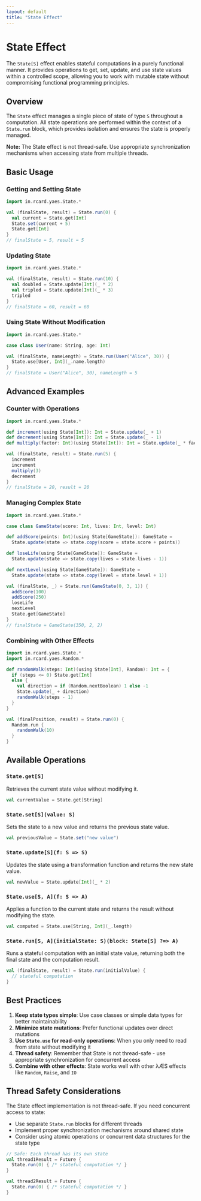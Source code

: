 ```yaml
---
layout: default
title: "State Effect"
---
```


# State Effect

The `State[S]` effect enables stateful computations in a purely functional manner. It provides operations to get, set, update, and use state values within a controlled scope, allowing you to work with mutable state without compromising functional programming principles.

## Overview

The `State` effect manages a single piece of state of type `S` throughout a computation. All state operations are performed within the context of a `State.run` block, which provides isolation and ensures the state is properly managed.

**Note:** The State effect is not thread-safe. Use appropriate synchronization mechanisms when accessing state from multiple threads.

## Basic Usage

### Getting and Setting State

```scala
import in.rcard.yaes.State.*

val (finalState, result) = State.run(0) {
  val current = State.get[Int]
  State.set(current + 5)
  State.get[Int]
}
// finalState = 5, result = 5
```

### Updating State

```scala
import in.rcard.yaes.State.*

val (finalState, result) = State.run(10) {
  val doubled = State.update[Int](_ * 2)
  val tripled = State.update[Int](_ * 3)
  tripled
}
// finalState = 60, result = 60
```

### Using State Without Modification

```scala
import in.rcard.yaes.State.*

case class User(name: String, age: Int)

val (finalState, nameLength) = State.run(User("Alice", 30)) {
  State.use[User, Int](_.name.length)
}
// finalState = User("Alice", 30), nameLength = 5
```

## Advanced Examples

### Counter with Operations

```scala
import in.rcard.yaes.State.*

def increment(using State[Int]): Int = State.update(_ + 1)
def decrement(using State[Int]): Int = State.update(_ - 1)
def multiply(factor: Int)(using State[Int]): Int = State.update(_ * factor)

val (finalState, result) = State.run(5) {
  increment
  increment
  multiply(3)
  decrement
}
// finalState = 20, result = 20
```

### Managing Complex State

```scala
import in.rcard.yaes.State.*

case class GameState(score: Int, lives: Int, level: Int)

def addScore(points: Int)(using State[GameState]): GameState =
  State.update(state => state.copy(score = state.score + points))

def loseLife(using State[GameState]): GameState =
  State.update(state => state.copy(lives = state.lives - 1))

def nextLevel(using State[GameState]): GameState =
  State.update(state => state.copy(level = state.level + 1))

val (finalState, _) = State.run(GameState(0, 3, 1)) {
  addScore(100)
  addScore(250)
  loseLife
  nextLevel
  State.get[GameState]
}
// finalState = GameState(350, 2, 2)
```

### Combining with Other Effects

```scala
import in.rcard.yaes.State.*
import in.rcard.yaes.Random.*

def randomWalk(steps: Int)(using State[Int], Random): Int = {
  if (steps <= 0) State.get[Int]
  else {
    val direction = if (Random.nextBoolean) 1 else -1
    State.update(_ + direction)
    randomWalk(steps - 1)
  }
}

val (finalPosition, result) = State.run(0) {
  Random.run {
    randomWalk(10)
  }
}
```

## Available Operations

### `State.get[S]`
Retrieves the current state value without modifying it.

```scala
val currentValue = State.get[String]
```

### `State.set[S](value: S)`
Sets the state to a new value and returns the previous state value.

```scala
val previousValue = State.set("new value")
```

### `State.update[S](f: S => S)`
Updates the state using a transformation function and returns the new state value.

```scala
val newValue = State.update[Int](_ * 2)
```

### `State.use[S, A](f: S => A)`
Applies a function to the current state and returns the result without modifying the state.

```scala
val computed = State.use[String, Int](_.length)
```

### `State.run[S, A](initialState: S)(block: State[S] ?=> A)`
Runs a stateful computation with an initial state value, returning both the final state and the computation result.

```scala
val (finalState, result) = State.run(initialValue) {
  // stateful computation
}
```

## Best Practices

1. **Keep state types simple**: Use case classes or simple data types for better maintainability
2. **Minimize state mutations**: Prefer functional updates over direct mutations
3. **Use `State.use` for read-only operations**: When you only need to read from state without modifying it
4. **Thread safety**: Remember that State is not thread-safe - use appropriate synchronization for concurrent access
5. **Combine with other effects**: State works well with other λÆS effects like `Random`, `Raise`, and `IO`

## Thread Safety Considerations

The State effect implementation is not thread-safe. If you need concurrent access to state:

- Use separate `State.run` blocks for different threads
- Implement proper synchronization mechanisms around shared state
- Consider using atomic operations or concurrent data structures for the state type

```scala
// Safe: Each thread has its own state
val thread1Result = Future {
  State.run(0) { /* stateful computation */ }
}

val thread2Result = Future {
  State.run(0) { /* stateful computation */ }
}
```
